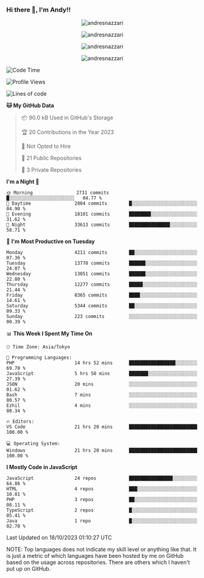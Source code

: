 ### Hi there 👋, I'm Andy!!

<p align="center" >
  <img src="https://github-profile-trophy.vercel.app/?username=AndresNazzari&theme=dracula&column=-1" alt="andresnazzari"/>
</p>

<p align="center">
  <img  src="https://github-readme-stats.vercel.app/api?username=AndresNazzari&count_private=true&show_icons=true&theme=dracula" alt="andresnazzari"/>
</p>
<p align="center">
  <img  src="https://github-readme-stats.vercel.app/api/top-langs/?username=AndresNazzari&layout=compact" alt="andresnazzari"/>
</p>
<p align="center" >
  <img src="https://github-readme-stats.vercel.app/api/wakatime?username=AndresNazzari" alt="andresnazzari"/>
</p>

<!--START_SECTION:waka-->
![Code Time](http://img.shields.io/badge/Code%20Time-966%20hrs%209%20mins-blue)

![Profile Views](http://img.shields.io/badge/Profile%20Views-0-blue)

![Lines of code](https://img.shields.io/badge/From%20Hello%20World%20I%27ve%20Written-13.1%20million%20lines%20of%20code-blue)

**🐱 My GitHub Data** 

> 📦 90.0 kB Used in GitHub's Storage 
 > 
> 🏆 20 Contributions in the Year 2023
 > 
> 🚫 Not Opted to Hire
 > 
> 📜 21 Public Repositories 
 > 
> 🔑 3 Private Repositories 
 > 
**I'm a Night 🦉** 

```text
🌞 Morning                2731 commits        █░░░░░░░░░░░░░░░░░░░░░░░░   04.77 % 
🌆 Daytime                2804 commits        █░░░░░░░░░░░░░░░░░░░░░░░░   04.90 % 
🌃 Evening                18101 commits       ████████░░░░░░░░░░░░░░░░░   31.62 % 
🌙 Night                  33613 commits       ███████████████░░░░░░░░░░   58.71 % 
```
📅 **I'm Most Productive on Tuesday** 

```text
Monday                   4211 commits        ██░░░░░░░░░░░░░░░░░░░░░░░   07.36 % 
Tuesday                  13778 commits       ██████░░░░░░░░░░░░░░░░░░░   24.07 % 
Wednesday                13051 commits       ██████░░░░░░░░░░░░░░░░░░░   22.80 % 
Thursday                 12277 commits       █████░░░░░░░░░░░░░░░░░░░░   21.44 % 
Friday                   8365 commits        ████░░░░░░░░░░░░░░░░░░░░░   14.61 % 
Saturday                 5344 commits        ██░░░░░░░░░░░░░░░░░░░░░░░   09.33 % 
Sunday                   223 commits         ░░░░░░░░░░░░░░░░░░░░░░░░░   00.39 % 
```


📊 **This Week I Spent My Time On** 

```text
🕑︎ Time Zone: Asia/Tokyo

💬 Programming Languages: 
PHP                      14 hrs 52 mins      █████████████████░░░░░░░░   69.70 % 
JavaScript               5 hrs 50 mins       ███████░░░░░░░░░░░░░░░░░░   27.39 % 
JSON                     20 mins             ░░░░░░░░░░░░░░░░░░░░░░░░░   01.62 % 
Bash                     7 mins              ░░░░░░░░░░░░░░░░░░░░░░░░░   00.57 % 
Ezhil                    4 mins              ░░░░░░░░░░░░░░░░░░░░░░░░░   00.34 % 

🔥 Editors: 
VS Code                  21 hrs 20 mins      █████████████████████████   100.00 % 

💻 Operating System: 
Windows                  21 hrs 20 mins      █████████████████████████   100.00 % 
```

**I Mostly Code in JavaScript** 

```text
JavaScript               24 repos            ████████████████░░░░░░░░░   64.86 % 
HTML                     4 repos             ███░░░░░░░░░░░░░░░░░░░░░░   10.81 % 
PHP                      3 repos             ██░░░░░░░░░░░░░░░░░░░░░░░   08.11 % 
TypeScript               2 repos             █░░░░░░░░░░░░░░░░░░░░░░░░   05.41 % 
Java                     1 repo              █░░░░░░░░░░░░░░░░░░░░░░░░   02.70 % 
```




 Last Updated on 18/10/2023 01:10:27 UTC
<!--END_SECTION:waka-->

NOTE: Top languages does not indicate my skill level or anything like that. It is just a metric of which languages have been hosted by me on GitHub based on the usage across repositories. There are others which I haven't put up on GitHub.

<!-- Here are some ideas to get you started:

-   🔭 I’m currently working on ...
-   🌱 I’m currently learning ...
-   👯 I’m looking to collaborate on ...
-   🤔 I’m looking for help with ...
-   💬 Ask me about ...
-   📫 How to reach me: ...
-   😄 Pronouns: ...
-   ⚡ Fun fact: ... -->

